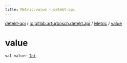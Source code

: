 ```yaml
---
title: Metric.value - detekt-api
---
```


[detekt-api](../../index.html) / [io.gitlab.arturbosch.detekt.api](../index.html) / [Metric](index.html) / [value](./value.html)

# value

`val value: `[`Int`](https://kotlinlang.org/api/latest/jvm/stdlib/kotlin/-int/index.html)